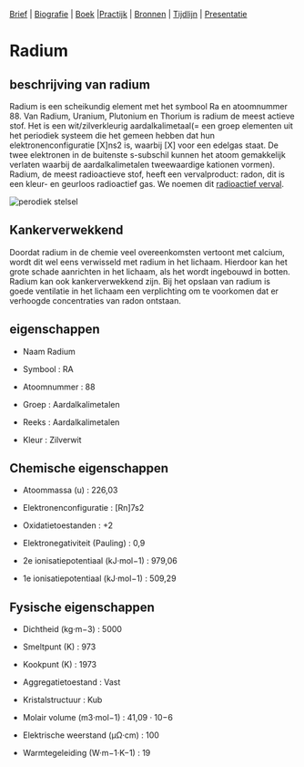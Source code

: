 [Brief](brief.md) | [Biografie](biografie.md) | [Boek](boek/inhoudsopgave.md) |[Practijk](practisch_deel.md) | [Bronnen](bibliografie.md) | [Tijdlijn](https://cdn.knightlab.com/libs/timeline3/latest/embed/index.html?source=1E-iVJlxIhEdE5K3mXC_vnQod_FRKKTVz-mWdT42EE0s&font=Default&lang=nl&initial_zoom=2&height=650) |  [Presentatie](https://gitpitch.com/bloemenmeisje/MarieCurie/master?grs=github&t=moon)

# Radium

## beschrijving van radium

Radium is een scheikundig element met het symbool Ra en atoomnummer 88. Van Radium, Uranium, Plutonium en Thorium is radium de meest actieve stof. Het is een wit/zilverkleurig aardalkalimetaal(= een groep elementen uit het periodiek systeem die het gemeen hebben dat hun elektronenconfiguratie [X]ns2 is, waarbij [X] voor een edelgas staat. De twee elektronen in de buitenste s-subschil kunnen het atoom gemakkelijk verlaten waarbij de aardalkalimetalen tweewaardige kationen vormen).
Radium, de meest radioactieve stof, heeft een vervalproduct: radon, dit is een kleur- en geurloos radioactief gas. We noemen dit [radioactief verval](radioactiefverval.md).

![perodiek stelsel](afbeeldingen/perodiekstelsel.jpeg)

## Kankerverwekkend

Doordat radium in de chemie  veel overeenkomsten vertoont met calcium, wordt dit wel eens verwisseld met radium in het lichaam. Hierdoor kan het grote schade aanrichten in het lichaam, als het wordt ingebouwd in botten. Radium kan ook kankerverwekkend zijn. Bij het opslaan van radium is goede ventilatie in het lichaam een verplichting om te voorkomen dat er verhoogde concentraties van radon ontstaan.

## eigenschappen

- Naam 	Radium

- Symbool : RA

- Atoomnummer : 88

- Groep : Aardalkalimetalen

- Reeks : Aardalkalimetalen

- Kleur : Zilverwit

## Chemische eigenschappen

- Atoommassa (u) : 226,03

- Elektronenconfiguratie : [Rn]7s2

- Oxidatietoestanden : +2

- Elektronegativiteit (Pauling) : 0,9

- 2e ionisatiepotentiaal (kJ·mol−1) : 979,06

- 1e ionisatiepotentiaal (kJ·mol−1) : 509,29

## Fysische eigenschappen

- Dichtheid (kg·m−3) : 5000

- Smeltpunt (K) : 973

- Kookpunt (K) : 1973

- Aggregatietoestand : Vast

- Kristalstructuur : Kub

- Molair volume (m3·mol−1) : 41,09 · 10−6

- Elektrische weerstand (μΩ·cm) : 100

- Warmtegeleiding (W·m−1·K−1) : 19
